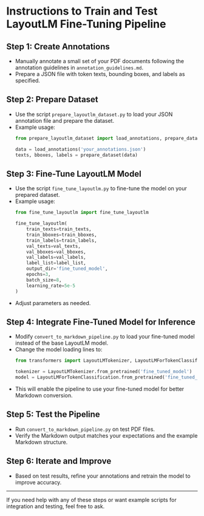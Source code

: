 # Instructions to Train and Test LayoutLM Fine-Tuning Pipeline

## Step 1: Create Annotations
- Manually annotate a small set of your PDF documents following the annotation guidelines in `annotation_guidelines.md`.
- Prepare a JSON file with token texts, bounding boxes, and labels as specified.

## Step 2: Prepare Dataset
- Use the script `prepare_layoutlm_dataset.py` to load your JSON annotation file and prepare the dataset.
- Example usage:
  ```python
  from prepare_layoutlm_dataset import load_annotations, prepare_dataset

  data = load_annotations('your_annotations.json')
  texts, bboxes, labels = prepare_dataset(data)
  ```

## Step 3: Fine-Tune LayoutLM Model
- Use the script `fine_tune_layoutlm.py` to fine-tune the model on your prepared dataset.
- Example usage:
  ```python
  from fine_tune_layoutlm import fine_tune_layoutlm

  fine_tune_layoutlm(
      train_texts=train_texts,
      train_bboxes=train_bboxes,
      train_labels=train_labels,
      val_texts=val_texts,
      val_bboxes=val_bboxes,
      val_labels=val_labels,
      label_list=label_list,
      output_dir='fine_tuned_model',
      epochs=3,
      batch_size=8,
      learning_rate=5e-5
  )
  ```
- Adjust parameters as needed.

## Step 4: Integrate Fine-Tuned Model for Inference
- Modify `convert_to_markdown_pipeline.py` to load your fine-tuned model instead of the base LayoutLM model.
- Change the model loading lines to:
  ```python
  from transformers import LayoutLMTokenizer, LayoutLMForTokenClassification

  tokenizer = LayoutLMTokenizer.from_pretrained('fine_tuned_model')
  model = LayoutLMForTokenClassification.from_pretrained('fine_tuned_model')
  ```
- This will enable the pipeline to use your fine-tuned model for better Markdown conversion.

## Step 5: Test the Pipeline
- Run `convert_to_markdown_pipeline.py` on test PDF files.
- Verify the Markdown output matches your expectations and the example Markdown structure.

## Step 6: Iterate and Improve
- Based on test results, refine your annotations and retrain the model to improve accuracy.

---

If you need help with any of these steps or want example scripts for integration and testing, feel free to ask.
